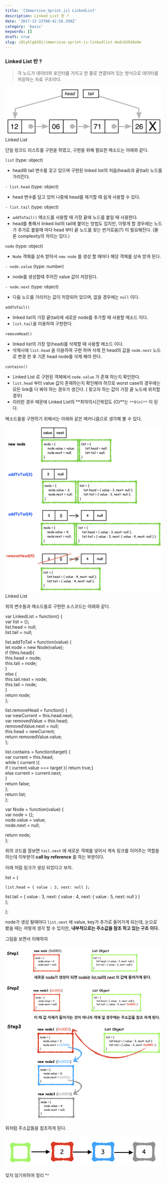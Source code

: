 ```yaml
---
title: '[Immersive_Sprint.js] LinkedList'
description: Linked List 란 ?
date: '2017-12-23T08:42:56.399Z'
category: 'basic'
keywords: []
draft: true
slug: /@lyhlg0201/immersive-sprint-js-linkedlist-4edcb5928a9e
---
```


### Linked List 란 ?

> 각 노드가 데이터와 포인터를 가지고 한 줄로 연결되어 있는 방식으로 데이터를 저장하는 자료 구조이다.

![Linked List](img/1__2yayTk422k44QjyDRV3baQ.png)
Linked List

단일 링크드 리스트를 구현을 하였고, 구현을 위해 필요한 메소드는 아래와 같다.

`list` (type: object)

- head와 tail 변수를 갖고 있으며 구현된 linked list의 처음(head)과 끝(tail) 노드를 가리킨다.

`- list.head` (type: object)

- head 변수를 담고 있어 나중에 head를 제거할 때 쉽게 사용할 수 있다.

`- list.tail` (type: object)

- `addToTail()` 메소드를 사용할 때 가장 끝에 노드를 붙일 때 사용한다.
- head를 통해서 linked list의 tail에 붙이는 방법도 있지만, 이렇게 할 경우에는 노드가 추가로 붙을때 마다 head 부터 끝 노드를 찾는 번거로움(?) 이 필요해진다. (물론 complexity의 차이는 있다.)

`node` (type: object)

- `Node` 객체를 상속 받아서 `new node` 를 생성 할 때마다 해당 객체를 상속 받게 된다.

`- node.value` (type: number)

- node를 생성할때 주어진 value 값이 저장된다.

`- node.next` (type: object)

- 다음 노드를 가리키는 값이 저장되어 있으며, 없을 경우에는 `null` 이다.

`addToTail()`

- linked list의 가장 끝(tail)에 새로운 node를 추가할 때 사용할 메소드 이다.
- `list.tail`을 이용하여 구현한다.

`removeHead()`

- linked list의 가장 앞(head)를 삭제할 때 사용할 메소드 이다.
- 삭제시에 `list.head` 을 이용하여 구현 하며 삭제 전 head의 값을 `node.next` 노드로 변경 한 후 기존 head node를 삭제 해야 한다.

`contains()`

- Linked List 로 구현된 객체에서 `node.value` 가 존재 하는지 확인한다.
- `list.head` 부터 value 값이 존재하는지 확인해야 하므로 worst case의 경우에는 모든 link를 다 봐야 하는 경우가 생긴다. ( 찾고자 하는 값이 가장 끝 노드에 위치할 경우)
- 이러한 경우 때문에 Linked List의 **최악의시간복잡도 (O)**는 `**O(n)**` 이 된다.

메소드들을 구현하기 위해서는 아래와 같은 메커니즘으로 생각해 볼 수 있다.

![Linked List](img/1__vHw13z3sSwuquUqltgS2uw.png)
Linked List

위의 변수들과 메소드들로 구현한 소스코드는 아래와 같다.

var LinkedList = function() {  
 var list = {};  
 list.head = null;  
 list.tail = null;

list.addToTail = function(value) {  
 let node = new Node(value);  
 if (!this.head){  
 this.head = node;  
 this.tail = node;  
 }  
 else {  
 this.tail.next = node;  
 this.tail = node;  
 }  
 return node;  
 };

list.removeHead = function() {  
 var newCurrent = this.head.next;  
 var removedValue = this.head;  
 removedValue.next = null;  
 this.head = newCurrent;  
 return removedValue.value;  
 };

list.contains = function(target) {  
 var current = this.head;  
 while ( current ){  
 if ( current.value === target ){ return true;}  
 else current = current.next;  
 }  
 return false;  
 };  
 return list;  
};

var Node = function(value) {  
 var node = {};  
 node.value = value;  
 node.next = null;

return node;  
};

위의 코드를 잘보면 `tail.next` 에 새로운 객체를 넣어서 계속 링크를 이어주는 역할을 하는데 이부분이 **call by reference** 를 하는 부분이다.

아래 처럼 링크가 생성 되었다고 보자.

list = {

    list.head = { value : 3, next: null };

list.tail = { value : 3, next: { value : 4, next: { value : 5, next: null } }  
};

};

node가 생성 될때마다 `list.next` 에 value, key가 추가로 들어가게 되는데, 눈으로 봤을 때는 저렇게 생각 할 수 있지만, **내부적으로는 주소값을 참조 하고 있는 구조 이다.**

그림을 보면서 이해하자

![](img/1__JW66KbpcsM8T07dmAl0EGg.png)
![](img/1__Nanvg0GgUzSddkTmo1S4TQ.png)

위처럼 주소값들을 참조하게 된다.

![](img/1__a35IowLW7UJwI__3xcp__Zlg.png)

잊지 않기위하여 정리 ^^

